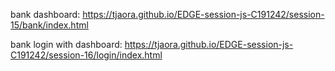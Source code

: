 bank dashboard: https://tjaora.github.io/EDGE-session-js-C191242/session-15/bank/index.html 

bank login with dashboard: https://tjaora.github.io/EDGE-session-js-C191242/session-16/login/index.html 

